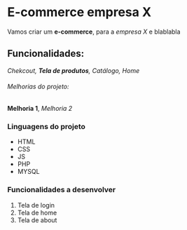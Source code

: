 # E-commerce empresa X

Vamos criar um **e-commerce**, para a *empresa X* e blablabla

## Funcionalidades:

_Chekcout, **Tela de produtos**, Catálogo, Home_

###### Melhorias do projeto:

__Melhoria 1__, _Melhoria 2_

### Linguagens do projeto

* HTML
* CSS
* JS
* PHP
* MYSQL

### Funcionalidades a desenvolver

1. Tela de login
2. Tela de home
3. Tela de about
